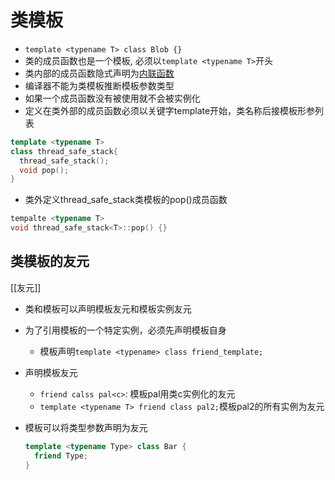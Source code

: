 # 类模板

- `template <typename T> class Blob {}`
- 类的成员函数也是一个模板, 必须以`template <typename T>`开头
- 类内部的成员函数隐式声明为[内联函数](c++_inline_function.md)
- 编译器不能为类模板推断模板参数类型
- 如果一个成员函数没有被使用就不会被实例化
- 定义在类外部的成员函数必须以关键字template开始，类名称后接模板形参列表
```c++
template <typename T>
class thread_safe_stack{
  thread_safe_stack();
  void pop();
}
```
- 类外定义thread_safe_stack类模板的pop()成员函数
```c++
tempalte <typename T>
void thread_safe_stack<T>::pop() {}
```

## 类模板的友元

[[友元]]

- 类和模板可以声明模板友元和模板实例友元  
- 为了引用模板的一个特定实例，必须先声明模板自身 
  - 模板声明`template <typename> class friend_template;`
- 声明模板友元
  - `friend calss pal<c>`: 模板pal用类c实例化的友元
  - `template <typename T> friend class pal2;`模板pal2的所有实例为友元
- 模板可以将类型参数声明为友元  

  ```c++
  template <typename Type> class Bar {
    friend Type;
  }
  ```
  


